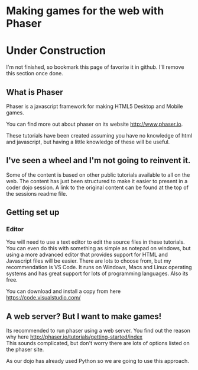 # Making games for the web with Phaser 

<h1>Under Construction</h1>
I'm not finished, so bookmark this page of favorite it in github.  I'll remove this section once done.  

## What is Phaser

Phaser is a javascript framework for making HTML5 Desktop and Mobile games.

You can find more out about phaser on its website http://www.phaser.io.

These tutorials have been created assuming you have no knowledge of html and javascript, but having a little knowledge of these will be useful.  

## I've seen a wheel and I'm not going to reinvent it.

Some of the content is based on other public tutorials available to all on the web. The content has just been structured to make it easier to present in a coder dojo session.  A link to the original content can be found at the top of the sessions readme file.  

## Getting set up

### Editor

You will need to use a text editor to edit the source files in these tutorials.  You can even do this with something as simple as notepad on windows, but using a more advanced editor that provides support for HTML and Javascript files will be easier.  There are lots to choose from, but my recommendation is VS Code.  It runs on Windows, Macs and Linux operating systems and has great support for lots of programming languages.  Also its free.

You can download and install a copy from here https://code.visualstudio.com/

## A web server? But I want to make games!

Its recommended to run phaser using a web server. You find out the reason why here http://phaser.io/tutorials/getting-started/index  
This sounds complicated, but don't worry there are lots of options listed on the phaser site.

As our dojo has already used Python so we are going to use this approach.

